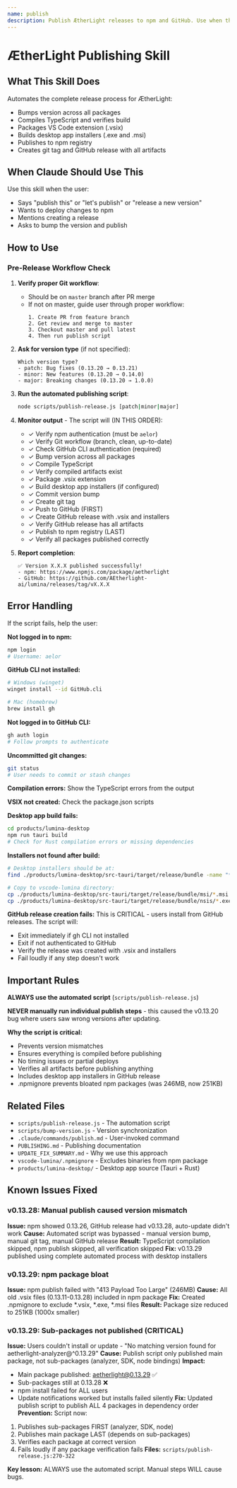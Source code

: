 ```yaml
---
name: publish
description: Publish ÆtherLight releases to npm and GitHub. Use when the user wants to publish, release, or deploy a new version. Automatically handles version bumping, compilation, verification, and publishing.
---
```


# ÆtherLight Publishing Skill

## What This Skill Does

Automates the complete release process for ÆtherLight:
- Bumps version across all packages
- Compiles TypeScript and verifies build
- Packages VS Code extension (.vsix)
- Builds desktop app installers (.exe and .msi)
- Publishes to npm registry
- Creates git tag and GitHub release with all artifacts

## When Claude Should Use This

Use this skill when the user:
- Says "publish this" or "let's publish" or "release a new version"
- Wants to deploy changes to npm
- Mentions creating a release
- Asks to bump the version and publish

## How to Use

### Pre-Release Workflow Check

1. **Verify proper Git workflow**:
   - Should be on `master` branch after PR merge
   - If not on master, guide user through proper workflow:
     ```
     1. Create PR from feature branch
     2. Get review and merge to master
     3. Checkout master and pull latest
     4. Then run publish script
     ```

2. **Ask for version type** (if not specified):
   ```
   Which version type?
   - patch: Bug fixes (0.13.20 → 0.13.21)
   - minor: New features (0.13.20 → 0.14.0)
   - major: Breaking changes (0.13.20 → 1.0.0)
   ```

3. **Run the automated publishing script**:
   ```bash
   node scripts/publish-release.js [patch|minor|major]
   ```

4. **Monitor output** - The script will (IN THIS ORDER):
   - ✓ Verify npm authentication (must be `aelor`)
   - ✓ Verify Git workflow (branch, clean, up-to-date)
   - ✓ Check GitHub CLI authentication (required)
   - ✓ Bump version across all packages
   - ✓ Compile TypeScript
   - ✓ Verify compiled artifacts exist
   - ✓ Package .vsix extension
   - ✓ Build desktop app installers (if configured)
   - ✓ Commit version bump
   - ✓ Create git tag
   - ✓ Push to GitHub (FIRST)
   - ✓ Create GitHub release with .vsix and installers
   - ✓ Verify GitHub release has all artifacts
   - ✓ Publish to npm registry (LAST)
   - ✓ Verify all packages published correctly

5. **Report completion**:
   ```
   ✅ Version X.X.X published successfully!
   - npm: https://www.npmjs.com/package/aetherlight
   - GitHub: https://github.com/AEtherlight-ai/lumina/releases/tag/vX.X.X
   ```

## Error Handling

If the script fails, help the user:

**Not logged in to npm:**
```bash
npm login
# Username: aelor
```

**GitHub CLI not installed:**
```bash
# Windows (winget)
winget install --id GitHub.cli

# Mac (homebrew)
brew install gh
```

**Not logged in to GitHub CLI:**
```bash
gh auth login
# Follow prompts to authenticate
```

**Uncommitted git changes:**
```bash
git status
# User needs to commit or stash changes
```

**Compilation errors:**
Show the TypeScript errors from the output

**VSIX not created:**
Check the package.json scripts

**Desktop app build fails:**
```bash
cd products/lumina-desktop
npm run tauri build
# Check for Rust compilation errors or missing dependencies
```

**Installers not found after build:**
```bash
# Desktop installers should be at:
find ./products/lumina-desktop/src-tauri/target/release/bundle -name "*.exe" -o -name "*.msi"

# Copy to vscode-lumina directory:
cp ./products/lumina-desktop/src-tauri/target/release/bundle/msi/*.msi ./vscode-lumina/
cp ./products/lumina-desktop/src-tauri/target/release/bundle/nsis/*.exe ./vscode-lumina/
```

**GitHub release creation fails:**
This is CRITICAL - users install from GitHub releases. The script will:
- Exit immediately if gh CLI not installed
- Exit if not authenticated to GitHub
- Verify the release was created with .vsix and installers
- Fail loudly if any step doesn't work

## Important Rules

**ALWAYS use the automated script** (`scripts/publish-release.js`)

**NEVER manually run individual publish steps** - this caused the v0.13.20 bug where users saw wrong versions after updating.

**Why the script is critical:**
- Prevents version mismatches
- Ensures everything is compiled before publishing
- No timing issues or partial deploys
- Verifies all artifacts before publishing anything
- Includes desktop app installers in GitHub release
- .npmignore prevents bloated npm packages (was 246MB, now 251KB)

## Related Files

- `scripts/publish-release.js` - The automation script
- `scripts/bump-version.js` - Version synchronization
- `.claude/commands/publish.md` - User-invoked command
- `PUBLISHING.md` - Publishing documentation
- `UPDATE_FIX_SUMMARY.md` - Why we use this approach
- `vscode-lumina/.npmignore` - Excludes binaries from npm package
- `products/lumina-desktop/` - Desktop app source (Tauri + Rust)

## Known Issues Fixed

### v0.13.28: Manual publish caused version mismatch
**Issue:** npm showed 0.13.26, GitHub release had v0.13.28, auto-update didn't work
**Cause:** Automated script was bypassed - manual version bump, manual git tag, manual GitHub release
**Result:** TypeScript compilation skipped, npm publish skipped, all verification skipped
**Fix:** v0.13.29 published using complete automated process with desktop installers

### v0.13.29: npm package bloat
**Issue:** npm publish failed with "413 Payload Too Large" (246MB)
**Cause:** All old .vsix files (0.13.11-0.13.28) included in npm package
**Fix:** Created .npmignore to exclude *.vsix, *.exe, *.msi files
**Result:** Package size reduced to 251KB (1000x smaller)

### v0.13.29: Sub-packages not published (CRITICAL)
**Issue:** Users couldn't install or update - "No matching version found for aetherlight-analyzer@^0.13.29"
**Cause:** Publish script only published main package, not sub-packages (analyzer, SDK, node bindings)
**Impact:**
- Main package published: aetherlight@0.13.29 ✅
- Sub-packages still at 0.13.28 ❌
- npm install failed for ALL users
- Update notifications worked but installs failed silently
**Fix:** Updated publish script to publish ALL 4 packages in dependency order
**Prevention:** Script now:
1. Publishes sub-packages FIRST (analyzer, SDK, node)
2. Publishes main package LAST (depends on sub-packages)
3. Verifies each package at correct version
4. Fails loudly if any package verification fails
**Files:** `scripts/publish-release.js:270-322`

**Key lesson:** ALWAYS use the automated script. Manual steps WILL cause bugs.
